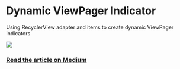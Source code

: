 # Dynamic ViewPager Indicator
Using RecyclerView adapter and items  to create dynamic ViewPager indicators

![](https://miro.medium.com/max/270/1*1h7TQ4zj5btZEDbo4klG1Q.gif)

### [Read the article on Medium](https://android.jlelse.eu/dynamic-viewpager-indicator-with-recyclerview-items-in-android-388493272491?source=friends_link&sk=e4e3830e7e3f67af7c11498bdba0b3ea)
